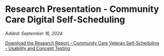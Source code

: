 # Research Presentation - Community Care Digital Self-Scheduling

_Added: September 16, 2024_

[Download the Research Report - Community Care Veteran Self-Scheduling - Usability and Concept Testing](https://github.com/user-attachments/files/17013697/Research.Report.-.Community.Care.Veteran.Self-Scheduling.-.Usability.and.Concept.Testing.pdf)

